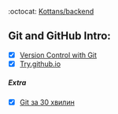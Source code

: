 :octocat: [Kottans/backend](https://github.com/kottans/backend)
## Git and GitHub Intro:

* [x] [Version Control with Git](https://www.udacity.com/course/version-control-with-git--ud123)
* [x] [Try.github.io](https://try.github.io)

##### Extra
* [x] [Git за 30 хвилин](https://codeguida.com/post/453)

